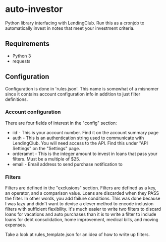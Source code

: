 # auto-investor
Python library interfacing with LendingClub. Run this as a cronjob to automatically invest in notes that meet your investment criteria.

## Requirements
* Python 3
* requests

## Configuration
Configuration is done in 'rules.json'. This name is somewhat of a misnomer since it contains account configuration info in addition to just filter definitions.

### Account configuration
There are four fields of interest in the "config" section:
* iid - This is your account number. Find it on the account summary page
* auth - This is an authentication string used to communicate with LendingClub. You will need access to the API. Find this under "API Settings" on the "Settings" page.
* orderamnt - This is the integer amount to invest in loans that pass your filters. Must be a multiple of $25.
* email - Email address to send purchase notification to

### Filters
Filters are defined in the "exclusions" section. Filters are defined as a key, an operator, and a comparison value. Loans are discarded when they PASS the filter. In other words, you add failure conditions. This was done because I was lazy and didn't want to devise a clever method to encode inclusion filters with sufficient flexibility. It's much easier to write two filters to discard loans for vacations and auto purchases than it is to write a filter to include loans for debt consolidation, home improvement, medical bills, and moving expenses.

Take a look at rules_template.json for an idea of how to write up filters.
